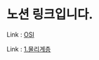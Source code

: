 # 노션 링크입니다.

Link : [OSI](https://www.notion.so/OSI-1698eac6c6b1806d91efd8046d84c80f?pvs=4)

Link : [1.물리계층](https://www.notion.so/18c8eac6c6b180e69c09c94211dae16e?pvs=4)

